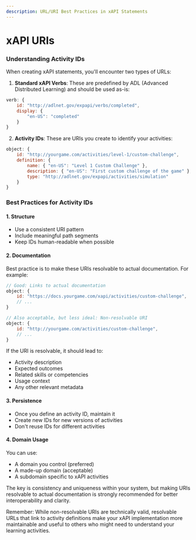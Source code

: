 ```yaml
---
description: URL/URI Best Practices in xAPI Statements
---
```


# xAPI URIs



### Understanding Activity IDs

When creating xAPI statements, you'll encounter two types of URLs:

1. **Standard xAPI Verbs**: These are predefined by ADL (Advanced Distributed Learning) and should be used as-is:

```javascript
verb: {
    id: "http://adlnet.gov/expapi/verbs/completed",
    display: {
        "en-US": "completed"
    }
}
```

2. **Activity IDs**: These are URIs you create to identify your activities:

```javascript
object: {
    id: "http://yourgame.com/activities/level-1/custom-challenge",
    definition: {
        name: { "en-US": "Level 1 Custom Challenge" },
        description: { "en-US": "First custom challenge of the game" },
        type: "http://adlnet.gov/expapi/activities/simulation"
    }
}
```

### Best Practices for Activity IDs

#### 1. Structure

* Use a consistent URI pattern
* Include meaningful path segments
* Keep IDs human-readable when possible

#### 2. Documentation

Best practice is to make these URIs resolvable to actual documentation. For example:

```javascript
// Good: Links to actual documentation
object: {
    id: "https://docs.yourgame.com/xapi/activities/custom-challenge",
    // ...
}

// Also acceptable, but less ideal: Non-resolvable URI
object: {
    id: "http://yourgame.com/activities/custom-challenge",
    // ...
}
```

If the URI is resolvable, it should lead to:

* Activity description
* Expected outcomes
* Related skills or competencies
* Usage context
* Any other relevant metadata

#### 3. Persistence

* Once you define an activity ID, maintain it
* Create new IDs for new versions of activities
* Don't reuse IDs for different activities

#### 4. Domain Usage

You can use:

* A domain you control (preferred)
* A made-up domain (acceptable)
* A subdomain specific to xAPI activities

The key is consistency and uniqueness within your system, but making URIs resolvable to actual documentation is strongly recommended for better interoperability and clarity.

Remember: While non-resolvable URIs are technically valid, resolvable URLs that link to activity definitions make your xAPI implementation more maintainable and useful to others who might need to understand your learning activities.
